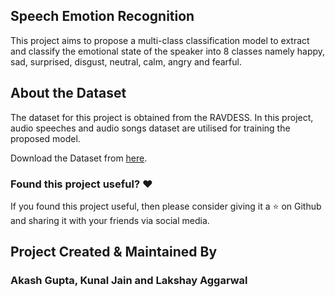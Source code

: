 ## Speech Emotion Recognition
This project aims to propose a multi-class classification model to extract and classify the emotional state of the speaker into 8 classes namely happy, sad, surprised, disgust, neutral, calm, angry and fearful.

## About the Dataset
The dataset for this project is obtained from the RAVDESS. In this project, audio speeches and audio songs dataset are utilised for training the proposed model.

Download the Dataset from [here](https://zenodo.org/record/1188976#.XxnUwp4zbIU).


### Found this project useful? :heart:

If you found this project useful, then please consider giving it a :star: on Github and sharing it with your friends via social media.

## Project Created & Maintained By

### Akash Gupta, Kunal Jain and Lakshay Aggarwal
